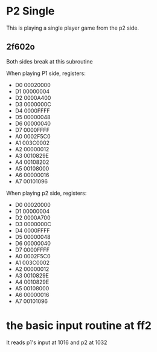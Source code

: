 # P2 Single

This is playing a single player game from the p2 side.

## 2f602o

Both sides break at this subroutine

When playing P1 side, registers:
- D0 00020000
- D1 00000004
- D2 0000A400
- D3 0000000C
- D4 0000FFFF
- D5 00000048
- D6 00000040
- D7 0000FFFF
- A0 0002F5C0
- A1 003C0002
- A2 00000012
- A3 0010829E
- A4 00108202
- A5 00108000
- A6 00000016
- A7 00101096

When playing p2 side, registers:
- D0 00020000
- D1 00000004
- D2 0000A700
- D3 0000000C
- D4 0000FFFF
- D5 00000048
- D6 00000040
- D7 0000FFFF
- A0 0002F5C0
- A1 003C0002
- A2 00000012
- A3 0010829E
- A4 0010829E
- A5 00108000
- A6 00000016
- A7 00101096

# the basic input routine at ff2

It reads p1's input at 1016 and p2 at 1032